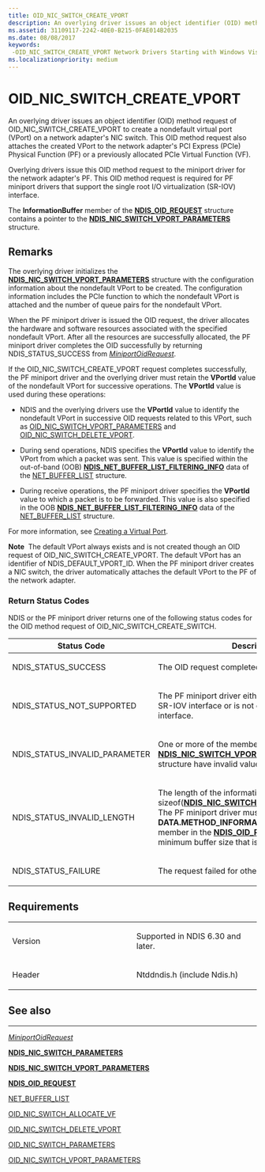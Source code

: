 ```yaml
---
title: OID_NIC_SWITCH_CREATE_VPORT
description: An overlying driver issues an object identifier (OID) method request of OID_NIC_SWITCH_CREATE_VPORT to create a nondefault virtual port (VPort) on a network adapter's NIC switch.
ms.assetid: 31109117-2242-40E0-B215-0FAE014B2035
ms.date: 08/08/2017
keywords: 
 -OID_NIC_SWITCH_CREATE_VPORT Network Drivers Starting with Windows Vista
ms.localizationpriority: medium
---
```


# OID\_NIC\_SWITCH\_CREATE\_VPORT


An overlying driver issues an object identifier (OID) method request of OID\_NIC\_SWITCH\_CREATE\_VPORT to create a nondefault virtual port (VPort) on a network adapter's NIC switch. This OID method request also attaches the created VPort to the network adapter's PCI Express (PCIe) Physical Function (PF) or a previously allocated PCIe Virtual Function (VF).

Overlying drivers issue this OID method request to the miniport driver for the network adapter's PF. This OID method request is required for PF miniport drivers that support the single root I/O virtualization (SR-IOV) interface.

The **InformationBuffer** member of the [**NDIS\_OID\_REQUEST**](https://msdn.microsoft.com/library/windows/hardware/ff566710) structure contains a pointer to the [**NDIS\_NIC\_SWITCH\_VPORT\_PARAMETERS**](https://msdn.microsoft.com/library/windows/hardware/hh451597) structure.

Remarks
-------

The overlying driver initializes the [**NDIS\_NIC\_SWITCH\_VPORT\_PARAMETERS**](https://msdn.microsoft.com/library/windows/hardware/hh451597) structure with the configuration information about the nondefault VPort to be created. The configuration information includes the PCIe function to which the nondefault VPort is attached and the number of queue pairs for the nondefault VPort.

When the PF miniport driver is issued the OID request, the driver allocates the hardware and software resources associated with the specified nondefault VPort. After all the resources are successfully allocated, the PF miniport driver completes the OID successfully by returning NDIS\_STATUS\_SUCCESS from [*MiniportOidRequest*](https://msdn.microsoft.com/library/windows/hardware/ff559416).

If the OID\_NIC\_SWITCH\_CREATE\_VPORT request completes successfully, the PF miniport driver and the overlying driver must retain the **VPortId** value of the nondefault VPort for successive operations. The **VPortId** value is used during these operations:

-   NDIS and the overlying drivers use the **VPortId** value to identify the nondefault VPort in successive OID requests related to this VPort, such as [OID\_NIC\_SWITCH\_VPORT\_PARAMETERS](oid-nic-switch-vport-parameters.md) and [OID\_NIC\_SWITCH\_DELETE\_VPORT](oid-nic-switch-delete-vport.md).

-   During send operations, NDIS specifies the **VPortId** value to identify the VPort from which a packet was sent. This value is specified within the out-of-band (OOB) [**NDIS\_NET\_BUFFER\_LIST\_FILTERING\_INFO**](https://msdn.microsoft.com/library/windows/hardware/ff566567) data of the [NET\_BUFFER\_LIST](https://msdn.microsoft.com/library/windows/hardware/ff568412) structure.

-   During receive operations, the PF miniport driver specifies the **VPortId** value to which a packet is to be forwarded. This value is also specified in the OOB [**NDIS\_NET\_BUFFER\_LIST\_FILTERING\_INFO**](https://msdn.microsoft.com/library/windows/hardware/ff566567) data of the [NET\_BUFFER\_LIST](https://msdn.microsoft.com/library/windows/hardware/ff568412) structure.

For more information, see [Creating a Virtual Port](https://msdn.microsoft.com/library/windows/hardware/hh439412).

**Note**  The default VPort always exists and is not created though an OID request of OID\_NIC\_SWITCH\_CREATE\_VPORT. The default VPort has an identifier of NDIS\_DEFAULT\_VPORT\_ID. When the PF miniport driver creates a NIC switch, the driver automatically attaches the default VPort to the PF of the network adapter.

 

### Return Status Codes

NDIS or the PF miniport driver returns one of the following status codes for the OID method request of OID\_NIC\_SWITCH\_CREATE\_SWITCH.

<table>
<colgroup>
<col width="50%" />
<col width="50%" />
</colgroup>
<thead>
<tr class="header">
<th>Status Code</th>
<th>Description</th>
</tr>
</thead>
<tbody>
<tr class="odd">
<td><p>NDIS_STATUS_SUCCESS</p></td>
<td><p>The OID request completed successfully.</p></td>
</tr>
<tr class="even">
<td><p>NDIS_STATUS_NOT_SUPPORTED</p></td>
<td><p>The PF miniport driver either does not support the SR-IOV interface or is not enabled to use the interface.</p></td>
</tr>
<tr class="odd">
<td><p>NDIS_STATUS_INVALID_PARAMETER</p></td>
<td><p>One or more of the members of the <a href="https://msdn.microsoft.com/library/windows/hardware/hh451597" data-raw-source="[&lt;strong&gt;NDIS_NIC_SWITCH_VPORT_PARAMETERS&lt;/strong&gt;](https://msdn.microsoft.com/library/windows/hardware/hh451597)"><strong>NDIS_NIC_SWITCH_VPORT_PARAMETERS</strong></a> structure have invalid values.</p></td>
</tr>
<tr class="even">
<td><p>NDIS_STATUS_INVALID_LENGTH</p></td>
<td><p>The length of the information buffer is less than sizeof(<a href="https://msdn.microsoft.com/library/windows/hardware/hh451597" data-raw-source="[&lt;strong&gt;NDIS_NIC_SWITCH_VPORT_PARAMETERS&lt;/strong&gt;](https://msdn.microsoft.com/library/windows/hardware/hh451597)"><strong>NDIS_NIC_SWITCH_VPORT_PARAMETERS</strong></a>). The PF miniport driver must set the <strong>DATA.METHOD_INFORMATION.BytesNeeded</strong> member in the <a href="https://msdn.microsoft.com/library/windows/hardware/ff566710" data-raw-source="[&lt;strong&gt;NDIS_OID_REQUEST&lt;/strong&gt;](https://msdn.microsoft.com/library/windows/hardware/ff566710)"><strong>NDIS_OID_REQUEST</strong></a> structure to the minimum buffer size that is required.</p></td>
</tr>
<tr class="odd">
<td><p>NDIS_STATUS_FAILURE</p></td>
<td><p>The request failed for other reasons.</p></td>
</tr>
</tbody>
</table>

 

Requirements
------------

<table>
<colgroup>
<col width="50%" />
<col width="50%" />
</colgroup>
<tbody>
<tr class="odd">
<td><p>Version</p></td>
<td><p>Supported in NDIS 6.30 and later.</p></td>
</tr>
<tr class="even">
<td><p>Header</p></td>
<td>Ntddndis.h (include Ndis.h)</td>
</tr>
</tbody>
</table>

## See also


****
[*MiniportOidRequest*](https://msdn.microsoft.com/library/windows/hardware/ff559416)

[**NDIS\_NIC\_SWITCH\_PARAMETERS**](https://msdn.microsoft.com/library/windows/hardware/hh451587)

[**NDIS\_NIC\_SWITCH\_VPORT\_PARAMETERS**](https://msdn.microsoft.com/library/windows/hardware/hh451597)

[**NDIS\_OID\_REQUEST**](https://msdn.microsoft.com/library/windows/hardware/ff566710)

[NET\_BUFFER\_LIST](https://msdn.microsoft.com/library/windows/hardware/ff568412)

[OID\_NIC\_SWITCH\_ALLOCATE\_VF](oid-nic-switch-allocate-vf.md)

[OID\_NIC\_SWITCH\_DELETE\_VPORT](oid-nic-switch-delete-vport.md)

[OID\_NIC\_SWITCH\_PARAMETERS](oid-nic-switch-parameters.md)

[OID\_NIC\_SWITCH\_VPORT\_PARAMETERS](oid-nic-switch-vport-parameters.md)

 

 




